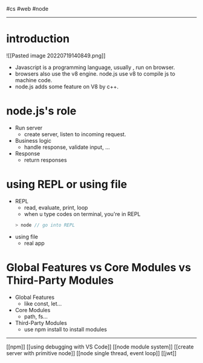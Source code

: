 #cs #web  #node 

---

# introduction
![[Pasted image 20220719140849.png]]
- Javascript is a programming language, usually , run on browser.
- browsers also use the v8 engine. node.js use v8 to compile js to machine code.
- node.js adds some feature on V8 by c++.

# node.js's role
- Run server
	- create server, listen to incoming request.
- Business logic
	- handle response, validate input, ...
- Response
	- return responses

# using REPL or using file
- REPL
	- read, evaluate, print, loop
	- when u type codes on terminal, you're in REPL
	```js
	> node // go into REPL
	```
- using file
	- real app

# Global Features vs Core Modules vs Third-Party Modules
-   Global Features
    -   like const, let…
-   Core Modules
    -   path, fs…
-   Third-Party Modules
    -   use npm install to install modules
---

[[npm]]
[[using debugging with VS Code]]
[[node module system]]
[[create server with primitive node]]
[[node single thread, event loop]]
[[jwt]]